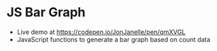 # JS Bar Graph
* Live demo at https://codepen.io/JonJanelle/pen/qmXVGL
* JavaScript functions to generate a bar graph based on count data
